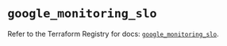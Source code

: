 # `google_monitoring_slo`

Refer to the Terraform Registry for docs: [`google_monitoring_slo`](https://registry.terraform.io/providers/hashicorp/google-beta/5.35.0/docs/resources/google_monitoring_slo).
